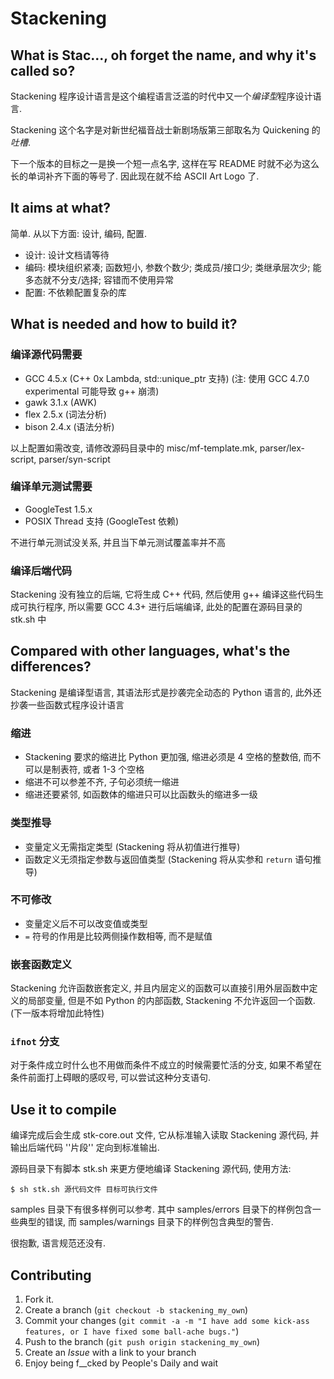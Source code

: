 ﻿Stackening
==========

What is Stac..., oh forget the name, and why it's called so?
------------------------------------------------------------

Stackening 程序设计语言是这个编程语言泛滥的时代中又一个*编译型*程序设计语言.

Stackening 这个名字是对新世纪福音战士新剧场版第三部取名为 Quickening 的*吐槽*.

下一个版本的目标之一是换一个短一点名字, 这样在写 README 时就不必为这么长的单词补齐下面的等号了. 因此现在就不给 ASCII Art Logo 了.

It aims at what?
----------------

简单.
从以下方面: 设计, 编码, 配置.

* 设计: 设计文档请等待
* 编码: 模块组织紧凑; 函数短小, 参数个数少; 类成员/接口少; 类继承层次少; 能多态就不分支/选择; 容错而不使用异常
* 配置: 不依赖配置复杂的库

What is needed and how to build it?
-----------------------------------

### 编译源代码需要

* GCC 4.5.x (C++ 0x Lambda, std::unique_ptr 支持) (注: 使用 GCC 4.7.0 experimental 可能导致 g++ 崩溃)
* gawk 3.1.x (AWK)
* flex 2.5.x (词法分析)
* bison 2.4.x (语法分析)

以上配置如需改变, 请修改源码目录中的 misc/mf-template.mk, parser/lex-script, parser/syn-script

### 编译单元测试需要
* GoogleTest 1.5.x
* POSIX Thread 支持 (GoogleTest 依赖)

不进行单元测试没关系, 并且当下单元测试覆盖率并不高

### 编译后端代码
Stackening 没有独立的后端, 它将生成 C++ 代码, 然后使用 g++ 编译这些代码生成可执行程序, 所以需要 GCC 4.3+ 进行后端编译, 此处的配置在源码目录的 stk.sh 中

Compared with other languages, what's the differences?
------------------------------------------------------

Stackening 是编译型语言, 其语法形式是抄袭完全动态的 Python 语言的, 此外还抄袭一些函数式程序设计语言

### 缩进

* Stackening 要求的缩进比 Python 更加强, 缩进必须是 4 空格的整数倍, 而不可以是制表符, 或者 1-3 个空格
* 缩进不可以参差不齐, 子句必须统一缩进
* 缩进还要紧邻, 如函数体的缩进只可以比函数头的缩进多一级

### 类型推导

* 变量定义无需指定类型 (Stackening 将从初值进行推导)
* 函数定义无须指定参数与返回值类型 (Stackening 将从实参和 `return` 语句推导)

### 不可修改
* 变量定义后不可以改变值或类型
* `=` 符号的作用是比较两侧操作数相等, 而不是赋值

### 嵌套函数定义
Stackening 允许函数嵌套定义, 并且内层定义的函数可以直接引用外层函数中定义的局部变量, 但是不如 Python 的内部函数, Stackening 不允许返回一个函数. (下一版本将增加此特性)

### `ifnot` 分支
对于条件成立时什么也不用做而条件不成立的时候需要忙活的分支, 如果不希望在条件前面打上碍眼的感叹号, 可以尝试这种分支语句.

Use it to compile
-----------------

编译完成后会生成 stk-core.out 文件, 它从标准输入读取 Stackening 源代码, 并输出后端代码 ''片段'' 定向到标准输出.

源码目录下有脚本 stk.sh 来更方便地编译 Stackening 源代码, 使用方法:

`$ sh stk.sh 源代码文件 目标可执行文件`

samples 目录下有很多样例可以参考. 其中 samples/errors 目录下的样例包含一些典型的错误, 而 samples/warnings 目录下的样例包含典型的警告.

很抱歉, 语言规范还没有.

Contributing
------------

1. Fork it.
2. Create a branch (`git checkout -b stackening_my_own`)
3. Commit your changes (`git commit -a -m "I have add some kick-ass features, or I have fixed some ball-ache bugs."`)
4. Push to the branch (`git push origin stackening_my_own`)
5. Create an *Issue* with a link to your branch
6. Enjoy being f__cked by People's Daily and wait